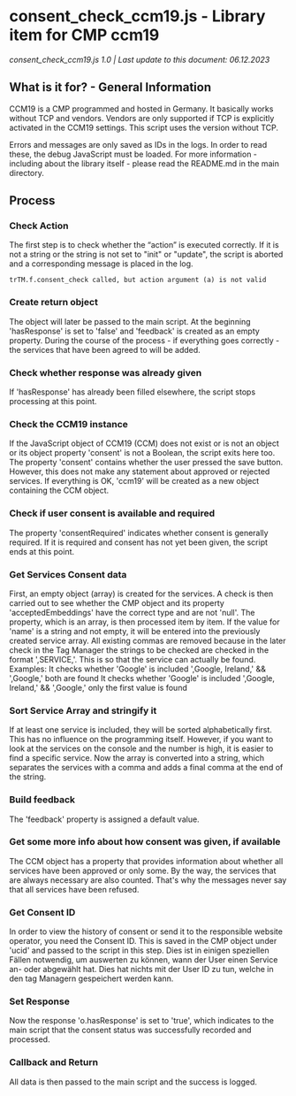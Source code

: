 # consent_check_ccm19.js - Library item for CMP ccm19
*consent_check_ccm19.js 1.0 | Last update to this document: 06.12.2023*

## What is it for? - General Information

CCM19 is a CMP programmed and hosted in Germany. It basically works without TCP and vendors. Vendors are only supported if TCP is explicitly activated in the CCM19 settings.
This script uses the version without TCP.

Errors and messages are only saved as IDs in the logs. In order to read these, the debug JavaScript must be loaded.
For more information - including about the library itself - please read the README.md in the main directory.

## Process

### Check Action

The first step is to check whether the “action” is executed correctly. If it is not a string or the string is not set to "init" or "update", the script is aborted and a corresponding message is placed in the log.

```
trTM.f.consent_check called, but action argument (a) is not valid
```

### Create return object

The object will later be passed to the main script. At the beginning 'hasResponse' is set to 'false' and 'feedback' is created as an empty property.
During the course of the process - if everything goes correctly - the services that have been agreed to will be added.

### Check whether response was already given
If 'hasResponse' has already been filled elsewhere, the script stops processing at this point.

### Check the CCM19 instance
If the JavaScript object of CCM19 (CCM) does not exist or is not an object or its object property 'consent' is not a Boolean, the script exits here too.
The property 'consent' contains whether the user pressed the save button. However, this does not make any statement about approved or rejected services.
If everything is OK, 'ccm19' will be created as a new object containing the CCM object.

### Check if user consent is available and required
The property 'consentRequired' indicates whether consent is generally required.
If it is required and consent has not yet been given, the script ends at this point.

### Get Services Consent data
First, an empty object (array) is created for the services.
A check is then carried out to see whether the CMP object and its property 'acceptedEmbeddings' have the correct type and are not 'null'.
The property, which is an array, is then processed item by item. If the value for 'name' is a string and not empty, it will be entered into the previously created service array. All existing commas are removed because in the later check in the Tag Manager the strings to be checked are checked in the format ',SERVICE,'. This is so that the service can actually be found.
Examples:
It checks whether 'Google' is included
',Google, Ireland,' && ',Google,' both are found
It checks whether 'Google' is included
',Google, Ireland,' && ',Google,' only the first value is found

### Sort Service Array and stringify it
If at least one service is included, they will be sorted alphabetically first. This has no influence on the programming itself. However, if you want to look at the services on the console and the number is high, it is easier to find a specific service.
Now the array is converted into a string, which separates the services with a comma and adds a final comma at the end of the string.

### Build feedback
The 'feedback' property is assigned a default value.

### Get some more info about how consent was given, if available
The CCM object has a property that provides information about whether all services have been approved or only some. By the way, the services that are always necessary are also counted. That's why the messages never say that all services have been refused.

### Get Consent ID
In order to view the history of consent or send it to the responsible website operator, you need the Consent ID. This is saved in the CMP object under 'ucid' and passed to the script in this step. Dies ist in einigen speziellen Fällen notwendig, um auswerten zu können, wann der User einen Service an- oder abgewählt hat. Dies hat nichts mit der User ID zu tun, welche in den tag Managern gespeichert werden kann.

### Set Response
Now the response 'o.hasResponse' is set to 'true', which indicates to the main script that the consent status was successfully recorded and processed.

### Callback and Return
All data is then passed to the main script and the success is logged.

